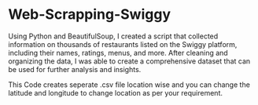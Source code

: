 # Web-Scrapping-Swiggy

Using Python and BeautifulSoup, I created a script that collected information on thousands of restaurants listed on the Swiggy platform, including their names, ratings, menus, and more. After cleaning and organizing the data, I was able to create a comprehensive dataset that can be used for further analysis and insights.

This Code creates seperate .csv file location wise and you can change the latitude and longitude to change location as per your requirement.

